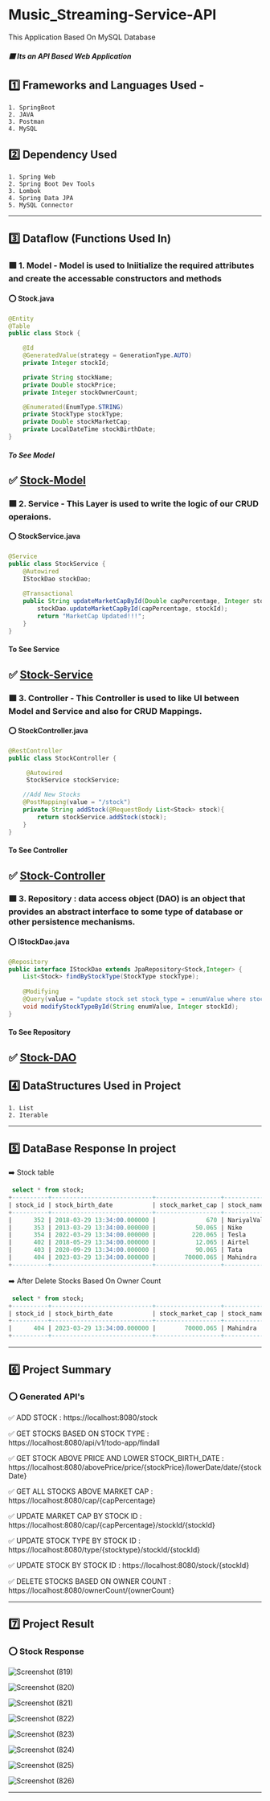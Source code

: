 # Music_Streaming-Service-API
This Application Based On MySQL Database

##### :purple_square: Its an API Based Web Application
## :one: Frameworks and Languages Used -
    1. SpringBoot
    2. JAVA
    3. Postman
    4. MySQL
    
## :two: Dependency Used
    1. Spring Web
    2. Spring Boot Dev Tools
    3. Lombok
    4. Spring Data JPA
    5. MySQL Connector
-----------------------------------------------------------------------------------------------------------------------------------------------------------------------
## :three: Dataflow (Functions Used In)
### :purple_square: 1. Model - Model is used to Iniitialize the required attributes and create the accessable constructors and methods
#### :o: Stock.java
```java
@Entity
@Table
public class Stock {

    @Id
    @GeneratedValue(strategy = GenerationType.AUTO)
    private Integer stockId;

    private String stockName;
    private Double stockPrice;
    private Integer stockOwnerCount;

    @Enumerated(EnumType.STRING)
    private StockType stockType;
    private Double stockMarketCap;
    private LocalDateTime stockBirthDate;
}
```

##### To See Model
:white_check_mark: [Stock-Model](https://github.com/Anushri-glitch/Stock-Management-Application/tree/master/src/main/java/com/Shrishti/StockManagement/model)
-----------------------------------------------------------------------------------------------------------------------------------------------------------------------

### :purple_square: 2. Service - This Layer is used to write the logic of our CRUD operaions.
#### :o: StockService.java
```java
@Service
public class StockService {
    @Autowired
    IStockDao stockDao;
    
    @Transactional
    public String updateMarketCapById(Double capPercentage, Integer stockId) {
        stockDao.updateMarketCapById(capPercentage, stockId);
        return "MarketCap Updated!!!";
    }
}
```

#### To See Service
:white_check_mark: [Stock-Service](https://github.com/Anushri-glitch/Stock-Management-Application/blob/master/src/main/java/com/Shrishti/StockManagement/service/StockService.java)
----------------------------------------------------------------------------------------------------------------------------------------------------

### :purple_square: 3. Controller - This Controller is used to like UI between Model and Service and also for CRUD Mappings.
#### :o: StockController.java
```java
@RestController
public class StockController {

     @Autowired
     StockService stockService;

    //Add New Stocks
    @PostMapping(value = "/stock")
    private String addStock(@RequestBody List<Stock> stock){
        return stockService.addStock(stock);
    }
}
```

#### To See Controller
:white_check_mark: [Stock-Controller](https://github.com/Anushri-glitch/Stock-Management-Application/blob/master/src/main/java/com/Shrishti/StockManagement/controller/StockController.java)
-----------------------------------------------------------------------------------------------------------------------------------------------------------------------
### :purple_square: 3. Repository : data access object (DAO) is an object that provides an abstract interface to some type of database or other persistence mechanisms.
#### :o: IStockDao.java
```java
@Repository
public interface IStockDao extends JpaRepository<Stock,Integer> {
    List<Stock> findByStockType(StockType stockType);
    
    @Modifying
    @Query(value = "update stock set stock_type = :enumValue where stock_id = :stockId", nativeQuery = true)
    void modifyStockTypeById(String enumValue, Integer stockId);
}
```

#### To See Repository
:white_check_mark: [Stock-DAO](https://github.com/Anushri-glitch/Stock-Management-Application/blob/master/src/main/java/com/Shrishti/StockManagement/repository/IStockDao.java)
-------------------------------------------------------------------------------------------------------------------------------------------------------

## :four: DataStructures Used in Project
    1. List
    2. Iterable
-------------------------------------------------------------------------------------------------------------------------------------------------------
## :five: DataBase Response In project

:arrow_right: Stock table

```sql
 select * from stock;
+----------+----------------------------+------------------+-------------+-------------------+-------------+------------+
| stock_id | stock_birth_date           | stock_market_cap | stock_name  | stock_owner_count | stock_price | stock_type |
+----------+----------------------------+------------------+-------------+-------------------+-------------+------------+
|      352 | 2018-03-29 13:34:00.000000 |              670 | NariyalVala |                24 |        4000 | Health     |
|      353 | 2013-03-29 13:34:00.000000 |           50.065 | Nike        |                12 |         708 | Self       |
|      354 | 2022-03-29 13:34:00.000000 |          220.065 | Tesla       |                34 |        1020 | IT         |
|      402 | 2018-05-29 13:34:00.000000 |           12.065 | Airtel      |                45 |         200 | IT         |
|      403 | 2020-09-29 13:34:00.000000 |           90.065 | Tata        |                45 |         300 | Self       |
|      404 | 2023-03-29 13:34:00.000000 |        70000.065 | Mahindra    |              1000 |        2000 | IT         |
+----------+----------------------------+------------------+-------------+-------------------+-------------+------------+
```

:arrow_right: After Delete Stocks Based On Owner Count

```sql
 select * from stock;
+----------+----------------------------+------------------+------------+-------------------+-------------+------------+
| stock_id | stock_birth_date           | stock_market_cap | stock_name | stock_owner_count | stock_price | stock_type |
+----------+----------------------------+------------------+------------+-------------------+-------------+------------+
|      404 | 2023-03-29 13:34:00.000000 |        70000.065 | Mahindra   |              1000 |        2000 | IT         |
+----------+----------------------------+------------------+------------+-------------------+-------------+------------+
```

----------------------------------------------------------------------------------------------------------------------------------------------------------
## :six: Project Summary
### :o: Generated API's

:white_check_mark: ADD STOCK : https://localhost:8080/stock

:white_check_mark: GET STOCKS BASED ON STOCK TYPE : https://localhost:8080/api/v1/todo-app/findall

:white_check_mark: GET STOCK ABOVE PRICE AND LOWER STOCK_BIRTH_DATE : https://localhost:8080/abovePrice/price/{stockPrice}/lowerDate/date/{stockDate}

:white_check_mark: GET ALL STOCKS ABOVE MARKET CAP : https://localhost:8080/cap/{capPercentage}

:white_check_mark: UPDATE MARKET CAP BY STOCK ID : https://localhost:8080/cap/{capPercentage}/stockId/{stockId}

:white_check_mark: UPDATE STOCK TYPE BY STOCK ID : https://localhost:8080/type/{stocktype}/stockId/{stockId}

:white_check_mark: UPDATE STOCK BY STOCK ID : https://localhost:8080/stock/{stockId}

:white_check_mark: DELETE STOCKS BASED ON OWNER COUNT : https://localhost:8080/ownerCount/{ownerCount}

--------------------------------------------------------------------------------------------------------------------------------------------------

## :seven: Project Result
### :o: Stock Response

![Screenshot (819)](https://github.com/Anushri-glitch/Stock-Management-Application/assets/47708011/5dd95669-fa0a-4485-bb38-88b0ad45e5f7)

![Screenshot (820)](https://github.com/Anushri-glitch/Stock-Management-Application/assets/47708011/37650d22-700a-41e1-ac03-004ebb504ba3)

![Screenshot (821)](https://github.com/Anushri-glitch/Stock-Management-Application/assets/47708011/3a7e7e71-64f9-4237-abea-ae46d460ade7)

![Screenshot (822)](https://github.com/Anushri-glitch/Stock-Management-Application/assets/47708011/13b2bebf-8b44-44c4-a11c-c7dd746e7887)

![Screenshot (823)](https://github.com/Anushri-glitch/Stock-Management-Application/assets/47708011/295d124f-1b77-4498-a268-53b27584e5df)

![Screenshot (824)](https://github.com/Anushri-glitch/Stock-Management-Application/assets/47708011/a8f156b8-c035-4f20-b0ae-96262d76c6ab)

![Screenshot (825)](https://github.com/Anushri-glitch/Stock-Management-Application/assets/47708011/da6503a9-c113-4185-8992-5694c630adb3)

![Screenshot (826)](https://github.com/Anushri-glitch/Stock-Management-Application/assets/47708011/83b56ed5-3484-4692-b3ca-c7cd457cdeba)





-----------------------------------------------------------------------------------------------------------------------------------------------------





